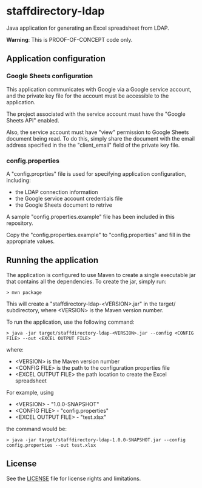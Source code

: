 # staffdirectory-ldap

Java application for generating an Excel spreadsheet from LDAP.

**Warning**: This is PROOF-OF-CONCEPT code only.

## Application configuration

### Google Sheets configuration

This application communicates with Google via a Google service account, and
the private key file for the account must be accessible to the application.

The project associated with the service account must have the
"Google Sheets API" enabled.

Also, the service account must have "view" permission to Google Sheets document
being read. To do this, simply share the document with the email address
specified in the the "client_email" field of the private key file.

### config.properties

A "config.proprties" file is used for specifying application configuration,
including:

* the LDAP connection information
* the Google service account credentials file
* the Google Sheets document to retrive

A sample "config.properties.example" file has been included in this repository.

Copy the "config.properties.example" to "config.properties" and fill in the
appropriate values.

## Running the application

The application is configured to use Maven to create a single executable
jar that contains all the dependencies. To create the jar, simply run:

```
> mvn package
```

This will create a "staffdirectory-ldap-\<VERSION>.jar" in the target/
subdirectory, where \<VERSION> is the Maven version number.

To run the application, use the following command:

```
> java -jar target/staffdirectory-ldap-<VERSION>.jar --config <CONFIG FILE> --out <EXCEL OUTPUT FILE>
```
where:
 
* \<VERSION> is the Maven version number
* \<CONFIG FILE> is the path to the configuration properties file
* \<EXCEL OUTPUT FILE> the path location to create the Excel spreadsheet
 
For example, using
 
* \<VERSION> - "1.0.0-SNAPSHOT"
* \<CONFIG FILE> - "config.properties"
* \<EXCEL OUTPUT FILE> - "test.xlsx"

the command would be:

```
> java -jar target/staffdirectory-ldap-1.0.0-SNAPSHOT.jar --config config.properties --out test.xlsx
```

## License

See the [LICENSE](LICENSE.txt) file for license rights and limitations.
